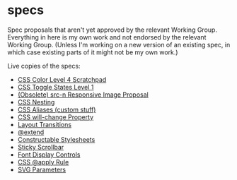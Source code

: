 specs
=====

Spec proposals that aren't yet approved by the relevant Working Group.  Everything in here is my own work and not endorsed by the relevant Working Group.  (Unless I'm working on a new version of an existing spec, in which case existing parts of it might not be my own work.)

Live copies of the specs:

* [CSS Color Level 4 Scratchpad](http://tabatkins.github.io/specs/css-color/)
* [CSS Toggle States Level 1](http://tabatkins.github.io/specs/css-toggle-states/)
* [(Obsolete) src-n Responsive Image Proposal](http://tabatkins.github.io/specs/respimg/)
* [CSS Nesting](http://tabatkins.github.io/specs/css-nesting/)
* [CSS Aliases (custom stuff)](http://tabatkins.github.io/specs/css-aliases)
* [CSS will-change Property](http://tabatkins.github.io/specs/css-will-change)
* [Layout Transitions](http://tabatkins.github.io/specs/layout-transitions)
* [@extend](http://tabatkins.github.io/specs/css-extend-rule)
* [Constructable Stylesheets](http://tabatkins.github.io/specs/construct-stylesheets)
* [Sticky Scrollbar](http://tabatkins.github.io/specs/css-sticky-scrollbars)
* [Font Display Controls](http://tabatkins.github.io/specs/css-font-display)
* [CSS @apply Rule](http://tabatkins.github.io/specs/css-apply-rule)
* [SVG Parameters](http://tabatkins.github.io/specs/svg-params)
